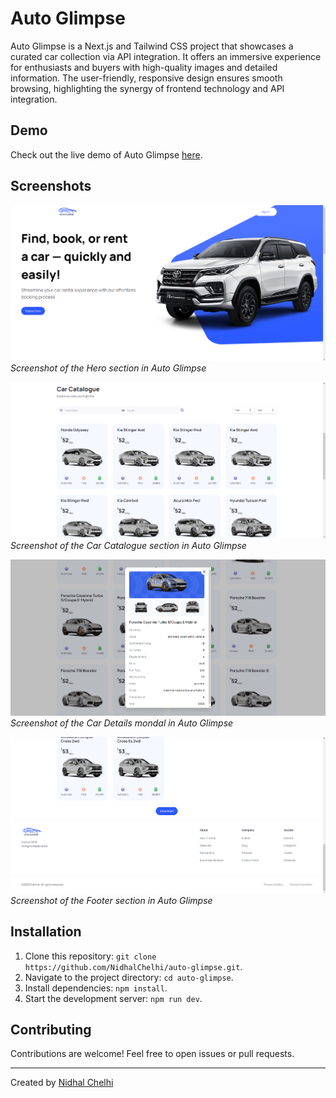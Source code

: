 # Auto Glimpse

Auto Glimpse is a Next.js and Tailwind CSS project that showcases a curated car collection via API integration. It offers an immersive experience for enthusiasts and buyers with high-quality images and detailed information. The user-friendly, responsive design ensures smooth browsing, highlighting the synergy of frontend technology and API integration.

## Demo

Check out the live demo of Auto Glimpse [here](https://auto-glimpse.vercel.app).

## Screenshots

![Hero Section](screenshots/Hero.png)
*Screenshot of the Hero section in Auto Glimpse*

![Car Catalogue](screenshots/CarsCatalogue.png)
*Screenshot of the Car Catalogue section in Auto Glimpse*

![Car Catalogue](screenshots/CarDetails.png)
*Screenshot of the Car Details mondal in Auto Glimpse*

![Footer](screenshots/Footer.png)
*Screenshot of the Footer section in Auto Glimpse*

## Installation

1. Clone this repository: `git clone https://github.com/NidhalChelhi/auto-glimpse.git`.
2. Navigate to the project directory: `cd auto-glimpse`.
3. Install dependencies: `npm install`.
4. Start the development server: `npm run dev`.

## Contributing

Contributions are welcome! Feel free to open issues or pull requests.

---

Created by [Nidhal Chelhi](https://nidhalchelhi.vercel.app)
